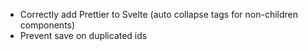 - Correctly add Prettier to Svelte (auto collapse tags for non-children components)
- Prevent save on duplicated ids
